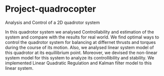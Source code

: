 # Project-quadrocopter
Analysis and Control of a 2D quadrotor system

In this quadrotor system we analysed Controllability
and estimation of the system and compare with the results for real
world. We find optimal ways to control the quadrotor system for
balancing at differnet thrusts and torques during the course of its
motion. Also, we analysed linear system model of this quadrotor
at its equillibrium point. Moreover, we devised the non-linear
system model for this system to analyze its controllibility and
stability. We implemented Linear Quadratic Regulation and
Kalman filter model to this linear system.
